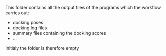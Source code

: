 This folder contains all the output files of the programs which the workflow carries out:
 * docking poses
 * docking log files
 * summary files containing the docking scores
 * ...

Initialy the folder is therefore empty